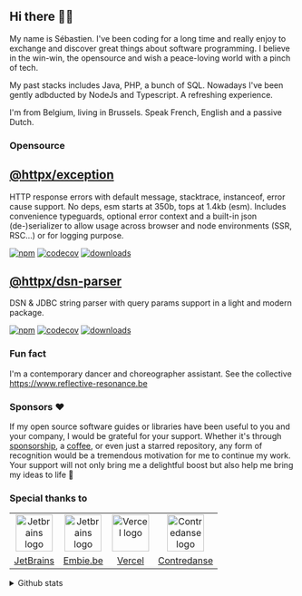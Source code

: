 ## Hi there 👋🏼

My name is Sébastien. I've been coding for a long time and really enjoy to exchange and discover great things about software programming. I believe in the win-win, the opensource and wish a peace-loving world with a pinch of tech.

My past stacks includes Java, PHP, a bunch of SQL. Nowadays I've been gently adbducted by NodeJs and Typescript. A refreshing experience.

I'm from Belgium, living in Brussels. Speak French, English and a passive Dutch.

### Opensource

## [@httpx/exception](https://github.com/belgattitude/httpx/tree/main/packages/exception#readme)

HTTP response errors with default message, stacktrace, instanceof, error cause support.
No deps, esm starts at 350b, tops at 1.4kb (esm). Includes convenience typeguards, optional
error context and a built-in json (de-)serializer to allow usage across browser and
node environments (SSR, RSC...) or for logging purpose.

[![npm](https://img.shields.io/npm/v/@httpx/exception?style=for-the-badge&label=Npm&labelColor=444&color=informational)](https://www.npmjs.com/package/@httpx/exception)
[![codecov](https://img.shields.io/codecov/c/github/belgattitude/httpx?logo=codecov&label=Unit&flag=httpx-exception-unit&style=for-the-badge&labelColor=444)](https://app.codecov.io/gh/belgattitude/httpx/tree/main/packages%2Fexception)
[![downloads](https://img.shields.io/npm/dm/@httpx/exception?style=for-the-badge&labelColor=444)](https://www.npmjs.com/package/@httpx/exception)

## [@httpx/dsn-parser](https://github.com/belgattitude/httpx/tree/main/packages/dsn-parser#readme)

DSN & JDBC string parser with query params support in a light and modern package.

[![npm](https://img.shields.io/npm/v/@httpx/dsn-parser?style=for-the-badge&label=Npm&labelColor=444&color=informational)](https://www.npmjs.com/package/@httpx/dsn-parser)
[![codecov](https://img.shields.io/codecov/c/github/belgattitude/httpx?logo=codecov&label=Unit&flag=httpx-dsn-parser-unit&style=for-the-badge&labelColor=444)](https://app.codecov.io/gh/belgattitude/httpx/tree/main/packages%2Fdsn-parser)
[![downloads](https://img.shields.io/npm/dm/@httpx/dsn-parser?style=for-the-badge&labelColor=444)](https://www.npmjs.com/package/@httpx/dsn-parser)


### Fun fact

I'm a contemporary dancer and choreographer assistant. See the collective https://www.reflective-resonance.be

### Sponsors :heart:

If my open source software guides or libraries have been useful to you and your company, I would be grateful for your support. Whether it's through [sponsorship](https://github.com/sponsors/belgattitude), a [coffee](https://ko-fi.com/belgattitude), or even just a starred repository, any form of recognition would be a tremendous motivation for me to continue my work. Your support will not only bring me a delightful boost but also help me bring my ideas to life :pray:

### Special thanks to

<table>
  <tr>
    <td align="center">
      <a href="https://www.jetbrains.com/?ref=belgattitude" target="_blank">
         <img width="65" src="https://asset.brandfetch.io/idarKiKkI-/id53SttZhi.jpeg" alt="Jetbrains logo" />
      </a>
    </td>
    <td align="center">
      <a href="https://www.embie.be/?ref=belgattitude" target="_blank">
        <img width="65" src="https://avatars.githubusercontent.com/u/98402122?s=200&v=4" alt="Jetbrains logo" />    
      </a>
    </td>
    <td align="center">
      <a href="https://www.vercel.com/?ref=belgattitude" target="_blank">
        <img width="65" src="https://avatars.githubusercontent.com/u/14985020?s=200&v=4" alt="Vercel logo" />    
      </a>
    </td>
    <td align="center">
      <a href="https://contredanse.org/?ref=belgattitude" target="_blank">
        <img width="65" src="https://avatars.githubusercontent.com/u/38694280?s=96&v=4" alt="Contredanse logo" />    
      </a>
    </td>
  </tr>
  <tr>
    <td align="center">
      <a href="https://www.jetbrains.com/?ref=belgattitude" target="_blank">JetBrains</a>
    </td>
    <td align="center">
      <a href="https://www.embie.be/?ref=belgattitude" target="_blank">Embie.be</a>
    </td>
    <td align="center">
      <a href="https://vercel.com/?ref=belgattitude" target="_blank">Vercel</a>
    </td>
    <td align="center">
      <a href="https://contredanse.org/?ref=belgattitude" target="_blank">
        Contredanse
      </a>
    </td>
  </tr>
</table>

<details>
  <summary>Github stats</summary>
  
![](https://github-readme-stats-one-bice.vercel.app/api?username=belgattitude&show_icons=true&include_all_commits=true&count_private=true&role=OWNER,ORGANIZATION_MEMBER,COLLABORATOR)
</details>
